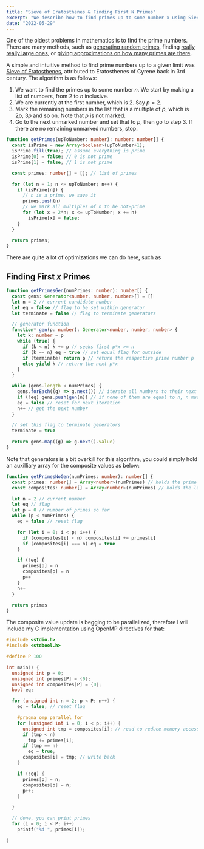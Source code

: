 ```yaml
---
title: "Sieve of Eratosthenes & Finding First N Primes"
excerpt: "We describe how to find primes up to some number x using Sieve of Eratosthenes. Inspired from that, we write a generator-based implementation to find first x primes."
date: "2022-05-29"
---
```


One of the oldest problems in mathematics is to find the prime numbers. There are many methods, such as [generating random primes](https://en.wikipedia.org/wiki/Miller%E2%80%93Rabin_primality_test), finding [really really large ones](https://en.wikipedia.org/wiki/Mersenne_prime), or [giving approximations on how many primes are there](https://en.wikipedia.org/wiki/Prime-counting_function).

A simple and intuitive method to find prime numbers up to a given limit was [Sieve of Eratosthenes](https://en.wikipedia.org/wiki/Sieve_of_Eratosthenes), attributed to Eratosthenes of Cyrene back in 3rd century. The algorithm is as follows:

1. We want to find the primes up to some number $n$. We start by making a list of numbers, from 2 to $n$ inclusive.
2. We are currently at the first number, which is 2. Say $p=2$.
3. Mark the remaining numbers in the list that is a multiple of $p$, which is $2p$, $3p$ and so on. Note that $p$ is not marked.
4. Go to the next unmarked number and set that to $p$, then go to step 3. If there are no remaining unmarked numbers, stop.

```typescript
function getPrimes(upToNumber: number): number: number[] {
  const isPrime = new Array<boolean>(upToNumber+1);
  isPrime.fill(true); // assume everything is prime
  isPrime[0] = false; // 0 is not prime
  isPrime[1] = false; // 1 is not prime

  const primes: number[] = []; // list of primes

  for (let n = 1; n <= upToNumber; n++) {
    if (isPrime[n]) {
      // n is a prime, we save it
      primes.push(n)
      // we mark all multiples of n to be not-prime
      for (let x = 2*n; x <= upToNumber; x += n)
        isPrime[x] = false;
    }
  }

  return primes;
}
```

There are quite a lot of optimizations we can do here, such as

## Finding First $x$ Primes

```typescript
function getPrimesGen(numPrimes: number): number[] {
  const gens: Generator<number, number, number>[] = []
  let n = 2 // current candidate number
  let eq = false // flag to be set within generator
  let terminate = false // flag to terminate generators

  // generator function
  function* gen(p: number): Generator<number, number, number> {
    let k: number = p
    while (true) {
      if (k < n) k += p // seeks first p*x >= n
      if (k == n) eq = true // set equal flag for outside
      if (terminate) return p // return the respective prime number p
      else yield k // return the next p*x
    }
  }

  while (gens.length < numPrimes) {
    gens.forEach((g) => g.next()) // iterate all numbers to their next multiple
    if (!eq) gens.push(gen(n)) // if none of them are equal to n, n must be a prime
    eq = false // reset for next iteration
    n++ // get the next number
  }

  // set this flag to terminate generators
  terminate = true

  return gens.map((g) => g.next().value)
}
```

Note that generators is a bit overkill for this algorithm, you could simply hold an auxilliary array for the composite values as below:

```typescript
function getPrimesNoGen(numPrimes: number): number[] {
  const primes: number[] = Array<number>(numPrimes) // holds the prime itself
  const composites: number[] = Array<number>(numPrimes) // holds the latest composite for a prime

  let n = 2 // current number
  let eq // flag
  let p = 0 // number of primes so far
  while (p < numPrimes) {
    eq = false // reset flag

    for (let i = 0; i < p; i++) {
      if (composites[i] < n) composites[i] += primes[i]
      if (composites[i] === n) eq = true
    }

    if (!eq) {
      primes[p] = n
      composites[p] = n
      p++
    }
    n++
  }

  return primes
}
```

The composite value update is begging to be parallelized, therefore I will include my C implementation using OpenMP directives for that:

```cpp
#include <stdio.h>
#include <stdbool.h>

#define P 100

int main() {
  unsigned int p = 0;
  unsigned int primes[P] = {0};
  unsigned int composites[P] = {0};
  bool eq;

  for (unsigned int n = 2; p < P; n++) {
    eq = false; // reset flag

    #pragma omp parallel for
    for (unsigned int i = 0; i < p; i++) {
      unsigned int tmp = composites[i]; // read to reduce memory access
      if (tmp < n)
        tmp += primes[i];
      if (tmp == n)
        eq = true;
      composites[i] = tmp; // write back
    }

    if (!eq) {
      primes[p] = n;
      composites[p] = n;
      p++;
    }

  }

  // done, you can print primes
  for (i = 0; i < P; i++)
    printf("%d ", primes[i]);

}
```
